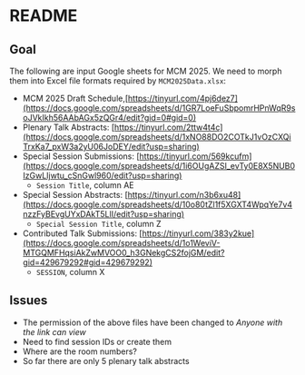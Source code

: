 # README

## Goal

The following are input Google sheets for MCM 2025. We need to morph them into Excel file formats required by 
`MCM2025Data.xlsx`:

*   MCM 2025 Draft Schedule,[https://tinyurl.com/4pj6dez7](https://docs.google.com/spreadsheets/d/1GR7LoeFuSbpomrHPnWqR9soJVkIkh56AAbAGx5zQGr4/edit?gid=0#gid=0)
*   Plenary Talk Abstracts: [https://tinyurl.com/2ttw4t4c](https://docs.google.com/spreadsheets/d/1xNO88DO2COTkJ1vOzCXQiTrxKa7_pxW3a2yU06JoDEY/edit?usp=sharing)
*   Special Session Submissions: [https://tinyurl.com/569kcufm](https://docs.google.com/spreadsheets/d/1i6OUgAZSI_evTy0E8X5NUB0IzGwLIjwtu_cSnGwl960/edit?usp=sharing)
	- `Session Title`, column AE
*   Special Session Abstracts: [https://tinyurl.com/n3b6xu48](https://docs.google.com/spreadsheets/d/10o80tZl1f5XGXT4WpqYe7v4nzzFyBEvgUYxDAkT5LlI/edit?usp=sharing)
	- `Special Session Title`, column Z
*   Contributed Talk Submissions: [https://tinyurl.com/383y2kue](https://docs.google.com/spreadsheets/d/1o1WeviV-MTGQMFHqsiAkZwMVOO0_h3GNekgCS2fojGM/edit?gid=429679292#gid=429679292)
	- `SESSION`, column X


## Issues

* The permission of the above files have been changed to _Anyone with the link can view_
* Need to find session IDs  or create them
* Where are the room numbers? 
* So far there are only 5 plenary talk abstracts
